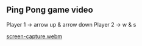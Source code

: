 ## Ping Pong game video 

Player 1 -> arrow up & arrow down
Player 2 -> w & s

[screen-capture.webm](https://github.com/AniketJain17/Ping-Pong-game/assets/63732758/583ee227-a1b1-48d3-b9bf-2f00d3e27e63)
